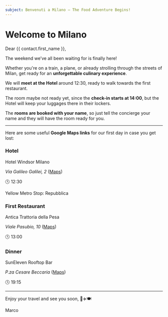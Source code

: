 ```yaml
---
subject: Benvenuti a Milano – The Food Adventure Begins!
---
```


# Welcome to Milano

Dear {{ contact.first_name }},

The weekend we’ve all been waiting for is finally here! 

Whether you're on a train, a plane, or already strolling through the streets of Milan, get ready for an **unforgettable culinary experience**.

We will **meet at the Hotel** around 12:30, ready to walk towards the first restaurant. 

The room maybe not ready yet, since the **check-in starts at 14:00**, but the Hotel will keep your luggages there in their lockers.

The **rooms are booked with your name**, so just tell the concierge your name and they will have the room ready for you.

---

Here are some useful **Google Maps links** for our first day in case you get lost:

### Hotel

Hotel Windsor Milano 

*Via Galileo Galilei, 2* ([Maps](https://maps.app.goo.gl/jHuiKxqagAaiZRvb6))

🕓 12:30

Yellow Metro Stop: Repubblica

### First Restaurant

Antica Trattoria della Pesa 

*Viale Pasubio, 10* ([Maps](https://maps.app.goo.gl/w2codHtSCutLf5tUA))

🕓 13:00

### Dinner

SunEleven Rooftop Bar 

*P.za Cesare Beccaria* ([Maps](https://maps.app.goo.gl/vHkAN7ZeArYJRsmn8))

🕓 19:15

---

Enjoy your travel and see you soon, 🚆✈️🍽️

Marco
